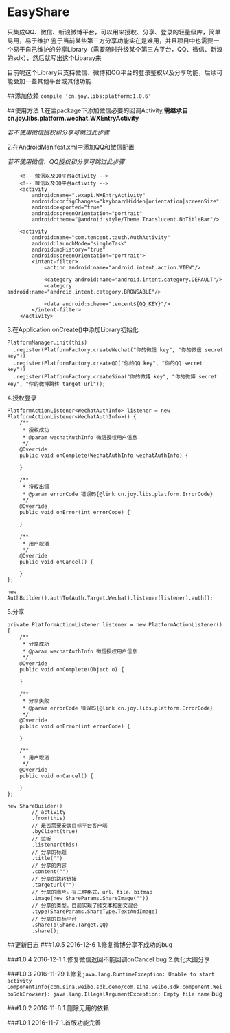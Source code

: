 # EasyShare
只集成QQ、微信、新浪微博平台，可以用来授权、分享、登录的轻量级库，简单易用，易于维护
鉴于当前某些第三方分享功能实在是难用，并且项目中也需要一个易于自己维护的分享Library（需要随时升级某个第三方平台，QQ、微信、新浪的sdk），然后就写出这个Libaray来

目前呢这个Library只支持微信、微博和QQ平台的登录鉴权以及分享功能，后续可能会加一些其他平台或其他功能.

##添加依赖
`compile 'cn.joy.libs:platform:1.0.6'`

##使用方法
1.在主package下添加微信必要的回调Activity,**需继承自cn.joy.libs.platform.wechat.WXEntryActivity**

  _若不使用微信授权和分享可跳过此步骤_

2.在AndroidManifest.xml中添加QQ和微信配置

  _若不使用微信、QQ授权和分享可跳过此步骤_

<!-- 微信以及QQ平台activity -->
        <!-- 微信以及QQ平台activity -->
        <!-- 微信以及QQ平台activity -->
        <activity
            android:name=".wxapi.WXEntryActivity"
            android:configChanges="keyboardHidden|orientation|screenSize"
            android:exported="true"
            android:screenOrientation="portrait"
            android:theme="@android:style/Theme.Translucent.NoTitleBar"/>

        <activity
            android:name="com.tencent.tauth.AuthActivity"
            android:launchMode="singleTask"
            android:noHistory="true"
            android:screenOrientation="portrait">
            <intent-filter>
                <action android:name="android.intent.action.VIEW"/>

                <category android:name="android.intent.category.DEFAULT"/>
                <category android:name="android.intent.category.BROWSABLE"/>

                <data android:scheme="tencent${QQ_KEY}"/>
            </intent-filter>
        </activity>

3.在Application onCreate()中添加Library初始化

    PlatformManager.init(this)
 	  .register(PlatformFactory.createWechat("你的微信 key", "你的微信 secret key"))
 	  .register(PlatformFactory.createQQ("你的QQ key", "你的QQ secret key"))
 	  .register(PlatformFactory.createSina("你的微博 key", "你的微博 secret key", "你的微博跳转 target url"));

4.授权登录

    PlatformActionListener<WechatAuthInfo> listener = new PlatformActionListener<WechatAuthInfo>() {
        /**
         * 授权成功
         * @param wechatAuthInfo 微信授权用户信息
         */
        @Override
        public void onComplete(WechatAuthInfo wechatAuthInfo) {
    
        }
    
        /**
         * 授权出错
         * @param errorCode 错误码{@link cn.joy.libs.platform.ErrorCode}
         */
        @Override
        public void onError(int errorCode) {
    
        }
    
        /**
         * 用户取消
         */
        @Override
        public void onCancel() {
    
        }
    };
		
    new AuthBuilder().authTo(Auth.Target.Wechat).listener(listener).auth();

5.分享

    private PlatformActionListener listener = new PlatformActionListener() {
	    /**
    	 * 分享成功
    	 * @param wechatAuthInfo 微信授权用户信息
    	 */
		@Override
		public void onComplete(Object o) {
	
		}

        /**
    	 * 分享失败
    	 * @param errorCode 错误码{@link cn.joy.libs.platform.ErrorCode}
    	 */
		@Override
		public void onError(int errorCode) {
			
		}
		
		/**
		 * 用户取消
		 */
		@Override
		public void onCancel() {
			
		}
	};
	
    new ShareBuilder()
            // activity
            .from(this)
            // 是否需要安装目标平台客户端
            .byClient(true)
            // 监听
            .listener(this)
            // 分享的标题
            .title("")
            // 分享的内容
            .content("")
            // 分享的跳转链接
            .targetUrl("")
            // 分享的图片。有三种格式，url、file、bitmap
            .image(new ShareParams.ShareImage(""))
            // 分享的类型。目前实现了纯文本和图文混合
            .type(ShareParams.ShareType.TextAndImage)
            // 分享的目标平台
            .shareTo(Share.Target.QQ)
            .share();


##更新日志
###1.0.5   2016-12-6
1.修复微博分享不成功的bug

###1.0.4  2016-12-1
1.修复微信返回不能回调onCancel bug
2.优化大图分享

###1.0.3  2016-11-29
1.修复`java.lang.RuntimeException: Unable to start activity ComponentInfo{com.sina.weibo.sdk.demo/com.sina.weibo.sdk.component.WeiboSdkBrowser}: java.lang.IllegalArgumentException: Empty file name` bug

###1.0.2  2016-11-8
1.删除无用的依赖

###1.0.1  2016-11-7
1.首版功能完善

